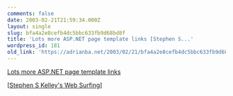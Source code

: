 ```yaml
---
comments: false
date: 2003-02-21T21:59:34.000Z
layout: single
slug: bfa4a2e8cefb4dc5bbc633fb9d68bd8f
title: 'Lots more ASP.NET page template links [Stephen S...'
wordpress_id: 181
old_link: 'https://adrianba.net/2003/02/21/bfa4a2e8cefb4dc5bbc633fb9d68bd8f/'
---
```

[Lots more
ASP.NET page template links](http://www.aspalliance.com/PaulWilson/Articles/?id=1)


[[Stephen S Kelley's Web
Surfing](http://www.virtustate.com/blog/)]

